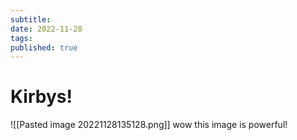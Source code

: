 ```yaml
---
subtitle:
date: 2022-11-28
tags:
published: true
---
```


# Kirbys!

![[Pasted image 20221128135128.png]]
wow this image is powerful!
